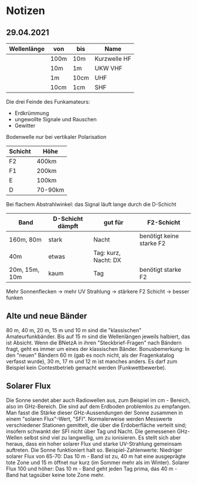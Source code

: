# Notizen

## 29.04.2021

| Wellenlänge | von  | bis  | Name         |
| ----------- | ---- | ---- | ------------ |
|             | 100m | 10m  | Kurzwelle HF |
|             | 10m  | 1m   | UKW VHF      |
|             | 1m   | 10cm | UHF          |
|             | 10cm | 1cm  | SHF          |

Die drei Feinde des Funkamateurs:

- Erdkrümmung
- ungewollte Signale und Rauschen
- Gewitter

Bodenwelle nur bei vertikaler Polarisation

| Schicht | Höhe    |
| ------- | ------- |
| F2      | 400km   |
| F1      | 200km   |
| E       | 100km   |
| D       | 70-90km |

Bei flachem Abstrahlwinkel: das Signal läuft lange durch die D-Schicht


| Band          | D-Schicht dämpft | gut für              | F2-Schicht               |
| ------------- | ---------------- | -------------------- | ------------------------ |
| 160m, 80m     | stark            | Nacht                | benötigt keine starke F2 |
| 40m           | etwas            | Tag: kurz, Nacht: DX |                          |
| 20m, 15m, 10m | kaum             | Tag                  | benötigt starke F2       |

Mehr Sonnenflecken &rarr; mehr UV Strahlung &rarr; stärkere F2 Schicht &rarr; besser funken

## Alte und neue Bänder
80 m, 40 m, 20 m, 15 m und 10 m sind die "klassischen" Amateurfunkbänder. Bis auf 15 m sind die Wellenlängen jeweils halbiert, das ist Absicht. Wenn die BNetzA in ihren "Steckbrief-Fragen" nach Bändern fragt, geht es immer um eines der klassischen Bänder. Bonusbemerkung: In den "neuen" Bändern 60 m (gab es noch nicht, als der Fragenkatalog verfasst wurde), 30 m, 17 m und 12 m ist manches anders. Es darf zum Beispiel kein Contestbetrieb gemacht werden (Funkwettbewerbe).

## Solarer Flux
Die Sonne sendet aber auch Radiowellen aus, zum Beispiel im cm - Bereich, also im GHz-Bereich. Die sind auf dem Erdboden problemlos zu empfangen. Man fasst die Stärke dieser GHz-Aussendungen der Sonne zusammen in einem "solaren Flux"-Wert, "SFI". Normalerweise werden Messwerte verschiedener Stationen gemittelt, die über die Erdoberfläche verteilt sind; insofern schwankt der SFI nicht über Tag und Nacht. Die gemessenen GHz-Wellen selbst sind viel zu langwellig, um zu ionisieren. Es stellt sich aber heraus, dass ein hoher solarer Flux und starke UV-Strahlung gemeinsam auftreten. Die Sonne funktioniert halt so. Beispiel-Zahlenwerte: Niedriger solarer Flux von 65-70: Das 10 m - Band ist zu, 40 m hat eine ausgeprägte tote Zone und 15 m öffnet nur kurz (im Sommer mehr als im Winter). Solarer Flux 100 und höher: Das 10 m - Band geht jeden Tag prima, das 40 m - Band hat tagsüber keine tote Zone mehr.